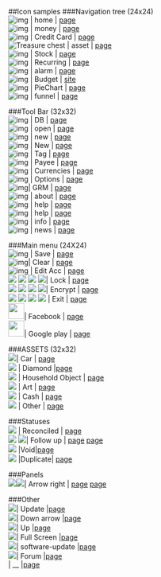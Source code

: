 ##Icon samples
###Navigation tree (24x24)
<br>![img](https://openclipart.org/image/24px/svg_to_png/30805/go-home.png) | home | [page](https://openclipart.org/detail/30805/tango-go-home)
<br>![img](https://openclipart.org/image/24px/svg_to_png/170057/1337216652.png) | money | [page](https://openclipart.org/detail/170057/money-wads)
<br>![img](https://openclipart.org/image/24px/svg_to_png/217648/credit_card_path.png) | Credit Card | [page](https://openclipart.org/detail/217648/credit-card-tarjeta-de-credito)
<br><img src="https://openclipart.org/image/24px/svg_to_png/188617/schatzkiste.png&disposition=attachment" alt="Treasure chest" title="Treasure chest by  Moini ( https://openclipart.org/user-detail/Moini )" /> | asset | [page](https://openclipart.org/detail/188617/treasure-chest)
<br>![img](https://openclipart.org/image/24px/svg_to_png/182298/Stock-trends-Up-and-Down.png) | Stock | [page](https://openclipart.org/detail/182298/stock-trends-up-and-down)
<br>![img](https://openclipart.org/image/24px/svg_to_png/171954/1346212157.png) | Recurring | [page](https://openclipart.org/detail/171954/cycle-color)
<br>![img](https://openclipart.org/image/24px/svg_to_png/31153/alarm-clock.png) | alarm | [page](https://openclipart.org/detail/31153/alarm-clock) 
<br>![img](https://openclipart.org/image/24px/svg_to_png/17064/jean-victor-balin-icon-graphics.png) | Budget | [site](https://openclipart.org/detail/17064/icongraphics)
<br>![img](https://openclipart.org/image/24px/svg_to_png/175430/diagrama-de-sectores.png) | PieChart | [page](https://openclipart.org/detail/175430/diagrama-de-sectores-piechart)
<br>![img](https://openclipart.org/image/24px/svg_to_png/140041/funnel.png) | funnel | [page](https://openclipart.org/detail/140041/green-funnel)

###Tool Bar (32x32)
<br>![img](https://openclipart.org/image/32px/svg_to_png/25697/Architetto----Database.png) | DB | [page](https://openclipart.org/detail/25697/architetto-database)
<br>![img](https://openclipart.org/image/32px/svg_to_png/32215/document-open.png) | open | [page](https://openclipart.org/detail/32215/tango-document-open)
<br>![img](https://openclipart.org/image/32px/svg_to_png/38899/New.png) | new | [page](https://openclipart.org/detail/38899/new-file)
<br>![img](https://openclipart.org/image/32px/svg_to_png/27766/ronoaldo-New-Document.png) | New | [page](https://openclipart.org/detail/27766/new-document)
<br>![img](https://openclipart.org/image/32px/svg_to_png/20404/richardtallent-Blue-Tag.png) | Tag | [page](https://openclipart.org/detail/20404/blue-tag)
<br>![img](https://openclipart.org/image/32px/svg_to_png/119149/man-chris-kempson-01.png) | Payee | [page](https://openclipart.org/detail/119149/man)
<br>![img](https://openclipart.org/image/32px/svg_to_png/172798/dollar.png) | Currencies | [page](https://openclipart.org/detail/172798/dollar-symbol-in-3d)
<br>![img](https://openclipart.org/image/32px/svg_to_png/22436/nicubunu-Tools.png) | Options | [page](https://openclipart.org/detail/22436/tools)
<br>![img](https://openclipart.org/image/24px/svg_to_png/32413/edit-find-replace.png)| GRM | [page](https://openclipart.org/detail/32413/tango-edit-find-replace)
<br>![img](https://openclipart.org/image/32px/svg_to_png/168141/star2.png) | about | [page](https://openclipart.org/detail/168141/gold-star)
<br>![img](https://openclipart.org/image/32px/svg_to_png/104977/1295092948.png) | help | [page](https://openclipart.org/detail/104977/help-orb-button)
<br>![img](https://openclipart.org/image/32px/svg_to_png/35203/help-browser.png) | help | [page](https://openclipart.org/detail/35203/tango-help-browser)
<br>![img](https://openclipart.org/image/32px/svg_to_png/37255/info-icon.png) | info | [page](https://openclipart.org/detail/37255/info-icon)
<br>![img](https://openclipart.org/image/32px/svg_to_png/212153/rodentia-icons_accessories-news-reader.png) | news | [page](https://openclipart.org/detail/212153/rodentiaiconsaccessoriesnewsreader)

###Main menu (24X24)
<br>![img](https://openclipart.org/image/24px/svg_to_png/34579/media-floppy.png) | Save | [page](https://openclipart.org/detail/34579/tango-media-floppy)
<br>![img](https://openclipart.org/image/24px/svg_to_png/199702/primary-history-clear.png)| Clear | [page](https://openclipart.org/detail/199702/primary-history-clear)
<br>![img](https://openclipart.org/image/24px/svg_to_png/214205/memo.png) | Edit Acc | [page](https://openclipart.org/detail/214205/memo)
<br><img src="https://openclipart.org/image/16px/svg_to_png/210232/misc-crown-game-lock.png" /> <img src="https://openclipart.org/image/24px/svg_to_png/210232/misc-crown-game-lock.png" /> <img src="https://openclipart.org/image/32px/svg_to_png/210232/misc-crown-game-lock.png" /> <img src="https://openclipart.org/image/48px/svg_to_png/210232/misc-crown-game-lock.png" />| Lock | [page](https://openclipart.org/detail/210232/misc-crown-game-lock)
<br> <img src="https://openclipart.org/image/16px/svg_to_png/180750/document-encrypted-gold.png" /> <img src="https://openclipart.org/image/24px/svg_to_png/180750/document-encrypted-gold.png" /> <img src="https://openclipart.org/image/32px/svg_to_png/180750/document-encrypted-gold.png" /> <img src="https://openclipart.org/image/48px/svg_to_png/180750/document-encrypted-gold.png" />| Encrypt | [page](https://openclipart.org/detail/180750/encrypted-document-gold)
<br> <img src="https://openclipart.org/image/16px/svg_to_png/34279/system-log-out.png )" /> <img src="https://openclipart.org/image/24px/svg_to_png/34279/system-log-out.png )" /> <img src="https://openclipart.org/image/32px/svg_to_png/34279/system-log-out.png )" /> <img src="https://openclipart.org/image/48px/svg_to_png/34279/system-log-out.png )" /> | Exit | [page](https://openclipart.org/detail/34279/tango-system-log-out)
<br> <img src="http://www.cultureglaze.com/wp-content/uploads/2015/10/1000px-Facebook_Logo_Mini.svg_.png" width="32" height="32"/>| Facebook | [page](http://www.cultureglaze.com/wp-content/uploads/2015/10/1000px-Facebook_Logo_Mini.svg_.png)
<br> <img src="http://mobilengine.com/wp-content/themes/mobilengine/images/play_color.png" width="32" height="32" />| Google play | [page](http://mobilengine.com/wp-content/themes/mobilengine/images/play_color.png)

###ASSETS (32x32)
<br><img src="https://openclipart.org/image/32px/svg_to_png/169213/madcar2.png" />| Car | [page](https://openclipart.org/detail/169213/anglia-hotrod)
<br><img src="https://openclipart.org/image/32px/svg_to_png/172603/Diamond-Remix-2-by-Merlin2525.png" /> | Diamond |[page](https://openclipart.org/detail/172603/diamond-remix-2)
<br><img src="https://openclipart.org/image/32px/svg_to_png/203249/watering-can.png" /> | Household Object | [page](https://openclipart.org/detail/203249/watering-can-game-component-superb-quality)
<br><img src="https://openclipart.org/image/32px/svg_to_png/214206/painting.png" /> | Art | [page](https://openclipart.org/detail/214206/painting)
<br><img src="https://openclipart.org/image/32px/svg_to_png/11120/jetxee-euro-coin.png" /> | Cash | [page](https://openclipart.org/detail/11120/euro-coin )
<br><img src="https://openclipart.org/image/32px/svg_to_png/192580/Jigsaw-Puzzle.png" /> | Other | [page](https://openclipart.org/detail/192580/jigsawpuzzle)

###Statuses
<br> <img src="https://openclipart.org/image/32px/svg_to_png/84289/23493485345.png" /> | Reconciled | [page](https://openclipart.org/detail/84289/check-mark)
<br> <img src="https://openclipart.org/image/32px/svg_to_png/26426/Anonymous-lamp.png" /> <img src="https://openclipart.org/image/32px/svg_to_png/203190/awesome-warn.png"/>| Follow up | [page](https://openclipart.org/detail/26426/lamp) [page](https://openclipart.org/detail/203190/awesome-style-warning-icon)
<br><img src="https://openclipart.org/image/32px/svg_to_png/1645/dagobert83-cancel.png"/> |Void|[page](https://openclipart.org/detail/1645/cancel)
<br><img src="https://openclipart.org/image/32px/svg_to_png/120787/clone.png"/> |Duplicate| [page](https://openclipart.org/detail/120787/duplicate-icon)

###Panels 
<br><img src="https://openclipart.org/image/32px/svg_to_png/33583/pulsante-02-architetto-f-01.png" /><img src="https://openclipart.org/image/32px/svg_to_png/164041/round-blue-play-button-with-focus.png" />| Arrow right | [page](https://openclipart.org/detail/33583/architetto-pulsante-02)      [page](https://openclipart.org/detail/164041/blue-play-button-with-focus)      


###Other
<br><img src="https://openclipart.org/image/32px/svg_to_png/17306/czara1-Mixe-arrow.png" />| Update |[page](https://openclipart.org/detail/17306/mixe-arrow)
<br><img src="https://openclipart.org/image/32px/svg_to_png/30499/tango-down-arrow-red.png" />| Down arrow |[page](https://openclipart.org/detail/30499/tango-red-go-down)
<br><img src="https://openclipart.org/image/32px/svg_to_png/30661/tango-up-arrow-blue.png" />| Up |[page](https://openclipart.org/detail/30661/tango-blue-go-up)
<br> <img src="https://openclipart.org/image/32px/svg_to_png/33691/view-fullscreen.png" />| Full Screen |[page](https://openclipart.org/detail/33691/tango-view-fullscreen)
<br> <img src="https://openclipart.org/image/32px/svg_to_png/212273/rodentia-icons_software-update-urgent.png" />| software-update |[page](https://openclipart.org/detail/212273/softwareupdate-urgent)
<br> <img src="https://openclipart.org/image/32px/svg_to_png/129049/bubbles-normal.png" />| Forum |[page](https://openclipart.org/detail/129049/chat)
<br> <img src="" />| __ |[page]()                                                         